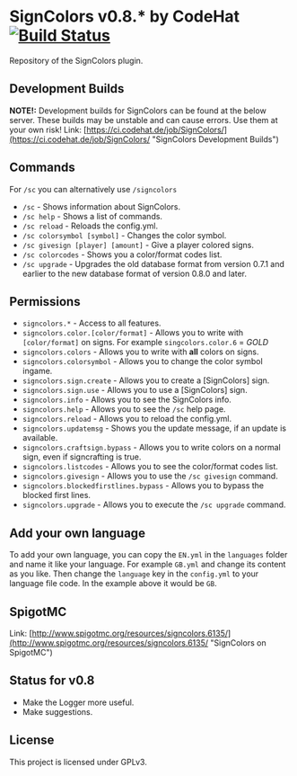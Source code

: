 SignColors v0.8.* by CodeHat [![Build Status](https://ci.codehat.de/buildStatus/icon?job=SignColors)](https://ci.codehat.de/job/SignColors/)
========================================================================================================================================================

Repository of the SignColors plugin.

## Development Builds

**NOTE!:**
Development builds for SignColors can be found at the below server. These builds may be unstable and can cause errors. Use them at your own risk!
Link: [https://ci.codehat.de/job/SignColors/](https://ci.codehat.de/job/SignColors/ "SignColors Development Builds")

## Commands

For `/sc` you can alternatively use `/signcolors`

- `/sc` - Shows information about SignColors.
- `/sc help` - Shows a list of commands.
- `/sc reload` - Reloads the config.yml.
- `/sc colorsymbol [symbol]` - Changes the color symbol.
- `/sc givesign [player] [amount]` - Give a player colored signs.
- `/sc colorcodes` - Shows you a color/format codes list.
- `/sc upgrade` - Upgrades the old database format from version 0.7.1 and earlier to the new database format of version 0.8.0 and later.

## Permissions

- `signcolors.*` - Access to all features.
- `signcolors.color.[color/format]` - Allows you to write with `[color/format]` on signs. For example `singcolors.color.6` = *GOLD*
- `signcolors.colors` - Allows you to write with **all** colors on signs.
- `signcolors.colorsymbol` - Allows you to change the color symbol ingame.
- `signcolors.sign.create` - Allows you to create a [SignColors] sign.
- `signcolors.sign.use` - Allows you to use a [SignColors] sign.
- `signcolors.info` - Allows you to see the SignColors info.
- `signcolors.help` - Allows you to see the `/sc` help page.
- `signcolors.reload` - Allows you to reload the config.yml.
- `signcolors.updatemsg` - Shows you the update message, if an update is available.
- `signcolors.craftsign.bypass` - Allows you to write colors on a normal sign, even if signcrafting is true.
- `signcolors.listcodes` - Allows you to see the color/format codes list.
- `signcolors.givesign` - Allows you to use the `/sc givesign` command.
- `signcolors.blockedfirstlines.bypass` - Allows you to bypass the blocked first lines.
- `signcolors.upgrade` - Allows you to execute the `/sc upgrade` command.

## Add your own language

To add your own language, you can copy the `EN.yml` in the `languages` folder and name it like
your language. For example `GB.yml` and change its content as you like. Then change the `language` key
in the `config.yml` to your language file code. In the example above it would be `GB`.

## SpigotMC

Link: [http://www.spigotmc.org/resources/signcolors.6135/](http://www.spigotmc.org/resources/signcolors.6135/ "SignColors on SpigotMC")

## Status for v0.8

 * Make the Logger more useful.
 * Make suggestions.

## License

This project is licensed under GPLv3.
